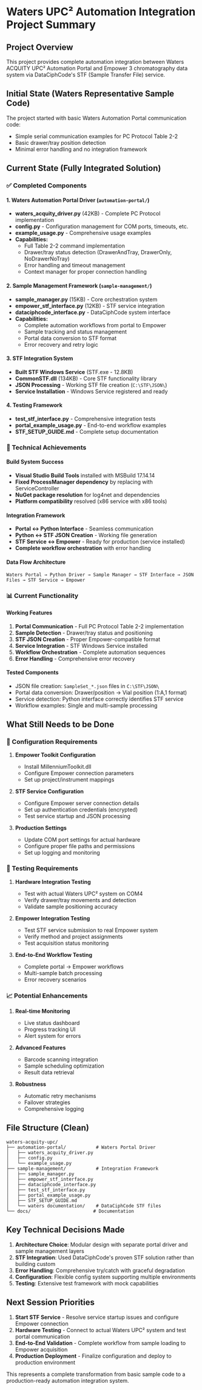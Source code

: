 # Waters UPC² Automation Integration Project Summary

## Project Overview
This project provides complete automation integration between Waters ACQUITY UPC² Automation Portal and Empower 3 chromatography data system via DataCiphCode's STF (Sample Transfer File) service.

## Initial State (Waters Representative Sample Code)
The project started with basic Waters Automation Portal communication code:
- Simple serial communication examples for PC Protocol Table 2-2
- Basic drawer/tray position detection
- Minimal error handling and no integration framework

## Current State (Fully Integrated Solution)

### ✅ Completed Components

#### 1. Waters Automation Portal Driver (`automation-portal/`)
- **waters_acquity_driver.py** (42KB) - Complete PC Protocol implementation
- **config.py** - Configuration management for COM ports, timeouts, etc.
- **example_usage.py** - Comprehensive usage examples
- **Capabilities:**
  - Full Table 2-2 command implementation
  - Drawer/tray status detection (DrawerAndTray, DrawerOnly, NoDrawerNoTray)
  - Error handling and timeout management
  - Context manager for proper connection handling

#### 2. Sample Management Framework (`sample-management/`)
- **sample_manager.py** (15KB) - Core orchestration system
- **empower_stf_interface.py** (12KB) - STF service integration
- **dataciphcode_interface.py** - DataCiphCode system interface
- **Capabilities:**
  - Complete automation workflows from portal to Empower
  - Sample tracking and status management
  - Portal data conversion to STF format
  - Error recovery and retry logic

#### 3. STF Integration System
- **Built STF Windows Service** (STF.exe - 12.8KB)
- **CommonSTF.dll** (134KB) - Core STF functionality library
- **JSON Processing** - Working STF file creation (`C:\STF\JSON\`)
- **Service Installation** - Windows Service registered and ready

#### 4. Testing Framework
- **test_stf_interface.py** - Comprehensive integration tests
- **portal_example_usage.py** - End-to-end workflow examples
- **STF_SETUP_GUIDE.md** - Complete setup documentation

### 🔧 Technical Achievements

#### Build System Success
- **Visual Studio Build Tools** installed with MSBuild 17.14.14
- **Fixed ProcessManager dependency** by replacing with ServiceController
- **NuGet package resolution** for log4net and dependencies
- **Platform compatibility** resolved (x86 service with x86 tools)

#### Integration Framework
- **Portal ↔ Python Interface** - Seamless communication
- **Python ↔ STF JSON Creation** - Working file generation
- **STF Service ↔ Empower** - Ready for production (service installed)
- **Complete workflow orchestration** with error handling

#### Data Flow Architecture
```
Waters Portal → Python Driver → Sample Manager → STF Interface → JSON Files → STF Service → Empower
```

### 📊 Current Functionality

#### Working Features
1. **Portal Communication** - Full PC Protocol Table 2-2 implementation
2. **Sample Detection** - Drawer/tray status and positioning
3. **STF JSON Creation** - Proper Empower-compatible format
4. **Service Integration** - STF Windows Service installed
5. **Workflow Orchestration** - Complete automation sequences
6. **Error Handling** - Comprehensive error recovery

#### Tested Components
- JSON file creation: `SampleSet_*.json` files in `C:\STF\JSON\`
- Portal data conversion: Drawer/position → Vial position (1:A,1 format)
- Service detection: Python interface correctly identifies STF service
- Workflow examples: Single and multi-sample processing

## What Still Needs to be Done

### 🔧 Configuration Requirements
1. **Empower Toolkit Configuration**
   - Install MillenniumToolkit.dll
   - Configure Empower connection parameters
   - Set up project/instrument mappings

2. **STF Service Configuration**
   - Configure Empower server connection details
   - Set up authentication credentials (encrypted)
   - Test service startup and JSON processing

3. **Production Settings**
   - Update COM port settings for actual hardware
   - Configure proper file paths and permissions
   - Set up logging and monitoring

### 🧪 Testing Requirements
1. **Hardware Integration Testing**
   - Test with actual Waters UPC² system on COM4
   - Verify drawer/tray movements and detection
   - Validate sample positioning accuracy

2. **Empower Integration Testing**
   - Test STF service submission to real Empower system
   - Verify method and project assignments
   - Test acquisition status monitoring

3. **End-to-End Workflow Testing**
   - Complete portal → Empower workflows
   - Multi-sample batch processing
   - Error recovery scenarios

### 📈 Potential Enhancements
1. **Real-time Monitoring**
   - Live status dashboard
   - Progress tracking UI
   - Alert system for errors

2. **Advanced Features**
   - Barcode scanning integration
   - Sample scheduling optimization
   - Result data retrieval

3. **Robustness**
   - Automatic retry mechanisms
   - Failover strategies
   - Comprehensive logging

## File Structure (Clean)
```
waters-acquity-upc/
├── automation-portal/           # Waters Portal Driver
│   ├── waters_acquity_driver.py
│   ├── config.py
│   └── example_usage.py
├── sample-management/           # Integration Framework
│   ├── sample_manager.py
│   ├── empower_stf_interface.py
│   ├── dataciphcode_interface.py
│   ├── test_stf_interface.py
│   ├── portal_example_usage.py
│   ├── STF_SETUP_GUIDE.md
│   └── waters documentation/    # DataCiphCode STF files
└── docs/                       # Documentation
```

## Key Technical Decisions Made

1. **Architecture Choice**: Modular design with separate portal driver and sample management layers
2. **STF Integration**: Used DataCiphCode's proven STF solution rather than building custom
3. **Error Handling**: Comprehensive try/catch with graceful degradation
4. **Configuration**: Flexible config system supporting multiple environments
5. **Testing**: Extensive test framework with mock capabilities

## Next Session Priorities

1. **Start STF Service** - Resolve service startup issues and configure Empower connection
2. **Hardware Testing** - Connect to actual Waters UPC² system and test portal communication
3. **End-to-End Validation** - Complete workflow from sample loading to Empower acquisition
4. **Production Deployment** - Finalize configuration and deploy to production environment

This represents a complete transformation from basic sample code to a production-ready automation integration system.
